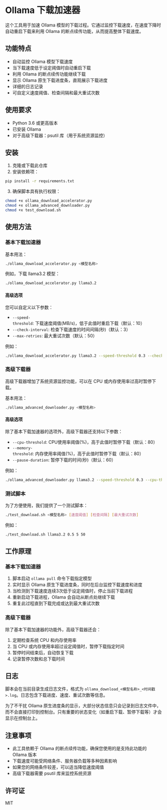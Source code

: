 # Ollama 下载加速器

这个工具用于加速 Ollama 模型的下载过程。它通过监控下载速度，在速度下降时自动重启下载来利用 Ollama 的断点续传功能，从而提高整体下载速度。

## 功能特点

- 自动监控 Ollama 模型下载速度
- 当下载速度低于设定阈值时自动重启下载
- 利用 Ollama 的断点续传功能继续下载
- 显示 Ollama 原生下载进度条，直观展示下载进度
- 详细的日志记录
- 可自定义速度阈值、检查间隔和最大重试次数

## 使用要求

- Python 3.6 或更高版本
- 已安装 Ollama
- 对于高级下载器：psutil 库（用于系统资源监控）

## 安装

1. 克隆或下载此仓库
2. 安装依赖项：

```bash
pip install -r requirements.txt
```

3. 确保脚本具有执行权限：

```bash
chmod +x ollama_download_accelerator.py
chmod +x ollama_advanced_downloader.py
chmod +x test_download.sh
```

## 使用方法

### 基本下载加速器

基本用法：

```bash
./ollama_download_accelerator.py <模型名称>
```

例如，下载 llama3.2 模型：

```bash
./ollama_download_accelerator.py llama3.2
```

#### 高级选项

您可以自定义以下参数：

- `--speed-threshold`: 下载速度阈值(MB/s)，低于此值时重启下载（默认：10）
- `--check-interval`: 检查下载速度的时间间隔(秒)（默认：3）
- `--max-retries`: 最大重试次数（默认：50）

例如：

```bash
./ollama_download_accelerator.py llama3.2 --speed-threshold 0.3 --check-interval 3 --max-retries 100
```

### 高级下载器

高级下载器增加了系统资源监控功能，可以在 CPU 或内存使用率过高时暂停下载。

基本用法：

```bash
./ollama_advanced_downloader.py <模型名称>
```

#### 高级选项

除了基本下载加速器的选项外，高级下载器还支持以下参数：

- `--cpu-threshold`: CPU使用率阈值(%)，高于此值时暂停下载（默认：80）
- `--memory-threshold`: 内存使用率阈值(%)，高于此值时暂停下载（默认：80）
- `--pause-duration`: 暂停下载的时间(秒)（默认：60）

例如：

```bash
./ollama_advanced_downloader.py llama3.2 --speed-threshold 0.3 --cpu-threshold 70 --memory-threshold 75 --pause-duration 120
```

### 测试脚本

为了方便使用，我们提供了一个测试脚本：

```bash
./test_download.sh <模型名称> [速度阈值] [检查间隔] [最大重试次数]
```

例如：

```bash
./test_download.sh llama3.2 0.5 5 50
```

## 工作原理

### 基本下载加速器

1. 脚本启动 `ollama pull` 命令下载指定模型
2. 实时显示 Ollama 原生下载进度条，同时在后台监控下载速度和进度
3. 当检测到下载速度连续3次低于设定阈值时，停止当前下载进程
4. 重新启动下载进程，Ollama 会自动从断点处继续下载
5. 重复此过程直到下载完成或达到最大重试次数

### 高级下载器

除了基本下载加速器的功能外，高级下载器还会：

1. 定期检查系统 CPU 和内存使用率
2. 当 CPU 或内存使用率超过设定阈值时，暂停下载指定时间
3. 暂停时间结束后，自动恢复下载
4. 记录暂停次数和总下载时间

## 日志

脚本会在当前目录生成日志文件，格式为 `ollama_download_<模型名称>_<时间戳>.log`。日志包含下载进度、速度、重试次数等信息。

为了不干扰 Ollama 原生进度条的显示，大部分状态信息只会记录到日志文件中，而不会直接打印到控制台。只有重要的状态变化（如重启下载、暂停下载等）才会显示在控制台上。

## 注意事项

- 此工具依赖于 Ollama 的断点续传功能，确保您使用的是支持此功能的 Ollama 版本
- 下载速度可能受网络条件、服务器负载等多种因素影响
- 如果您的网络条件较差，可以适当降低速度阈值
- 高级下载器需要 psutil 库来监控系统资源

## 许可证

MIT 